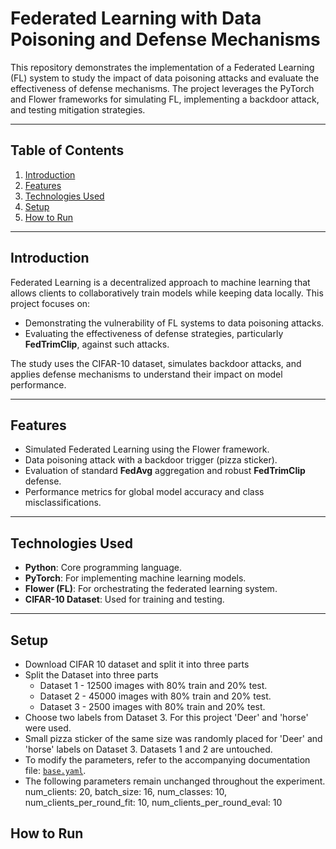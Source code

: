 # **Federated Learning with Data Poisoning and Defense Mechanisms**

This repository demonstrates the implementation of a Federated Learning (FL) system to study the impact of data poisoning attacks and evaluate the effectiveness of defense mechanisms. The project leverages the PyTorch and Flower frameworks for simulating FL, implementing a backdoor attack, and testing mitigation strategies.

---

## **Table of Contents**
1. [Introduction](#introduction)
2. [Features](#features)
3. [Technologies Used](#technologies-used)
4. [Setup](#setup)
5. [How to Run](#how-to-run)

---

## **Introduction**
Federated Learning is a decentralized approach to machine learning that allows clients to collaboratively train models while keeping data locally. This project focuses on:
- Demonstrating the vulnerability of FL systems to data poisoning attacks.
- Evaluating the effectiveness of defense strategies, particularly **FedTrimClip**, against such attacks.

The study uses the CIFAR-10 dataset, simulates backdoor attacks, and applies defense mechanisms to understand their impact on model performance.

---

## **Features**
- Simulated Federated Learning using the Flower framework.
- Data poisoning attack with a backdoor trigger (pizza sticker).
- Evaluation of standard **FedAvg** aggregation and robust **FedTrimClip** defense.
- Performance metrics for global model accuracy and class misclassifications.

---

## **Technologies Used**
- **Python**: Core programming language.
- **PyTorch**: For implementing machine learning models.
- **Flower (FL)**: For orchestrating the federated learning system.
- **CIFAR-10 Dataset**: Used for training and testing.

---

## **Setup**
- Download CIFAR 10 dataset and split it into three parts
- Split the Dataset into three parts
   - Dataset 1 - 12500 images with 80% train and 20% test.
   - Dataset 2 - 45000 images with 80% train and 20% test.
   - Dataset 3 - 2500 images with 80% train and 20% test.
- Choose two labels from Dataset 3. For this project 'Deer' and 'horse' were used.
- Small pizza sticker of the same size was randomly placed for 'Deer' and 'horse' labels on Dataset 3. Datasets 1 and 2 are untouched.
- To modify the parameters, refer to the accompanying documentation file: [`base.yaml`](conf/base.yaml).
- The following parameters remain unchanged throughout the experiment. num_clients: 20, batch_size: 16, num_classes: 10, num_clients_per_round_fit: 10, num_clients_per_round_eval: 10

## **How to Run**

